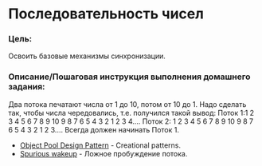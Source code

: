 # Последовательность чисел

### Цель:

Освоить базовые механизмы синхронизации.

### Описание/Пошаговая инструкция выполнения домашнего задания:

Два потока печатают числа от 1 до 10, потом от 10 до 1.
Надо сделать так, чтобы числа чередовались, т.е. получился такой вывод:
Поток 1:1 2 3 4 5 6 7 8 9 10 9 8 7 6 5 4 3 2 1 2 3 4....
Поток 2: 1 2 3 4 5 6 7 8 9 10 9 8 7 6 5 4 3 2 1 2 3....
Всегда должен начинать Поток 1.

* [Object Pool Design Pattern](https://sourcemaking.com/design_patterns/object_pool) - Creational patterns.
* [Spurious wakeup](https://en.wikipedia.org/wiki/Spurious_wakeup) - Ложное пробуждение потока.